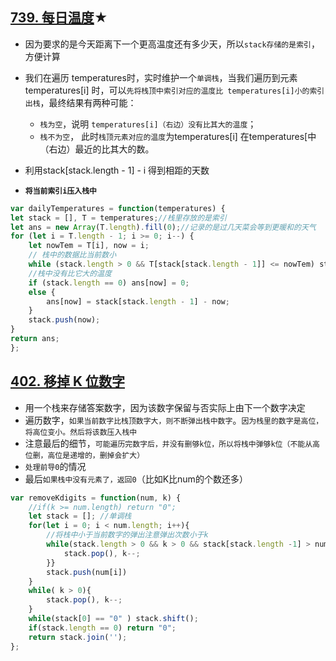 ## [739. 每日温度](https://leetcode-cn.com/problems/daily-temperatures/)★

- 因为要求的是今天距离下一个更高温度还有多少天，所以`stack存储的是索引`，方便计算

- 我们在遍历 temperatures时，实时维护一个`单调栈`，当我们遍历到元素 temperatures[i] 时，可以`先将栈顶中索引对应的温度比 temperatures[i]小的索引出栈`，最终结果有两种可能：
  - `栈为空`，说明 `temperatures[i]（右边）没有比其大的温度`；
  - `栈不为空`， 此时`栈顶元素对应的温度`为temperatures[i] 在temperatures[中（右边）最近的比其大的数。

- 利用stack[stack.length - 1] - i 得到相距的天数
- **`将当前索引i压入栈中`**



``` javascript
var dailyTemperatures = function(temperatures) {
let stack = [], T = temperatures;//栈里存放的是索引
let ans = new Array(T.length).fill(0);//记录的是过几天菜会等到更暖和的天气
for (let i = T.length - 1; i >= 0; i--) {
    let nowTem = T[i], now = i;
    // 栈中的数据比当前数小
    while (stack.length > 0 && T[stack[stack.length - 1]] <= nowTem) stack.pop();
    //栈中没有比它大的温度
    if (stack.length == 0) ans[now] = 0;
    else {
        ans[now] = stack[stack.length - 1] - now;
    }
    stack.push(now);
}
return ans;
};
```

## [402. 移掉 K 位数字](https://leetcode-cn.com/problems/remove-k-digits/)

- 用一个栈来存储答案数字，因为该数字保留与否实际上由下一个数字决定
- 遍历数字，`如果当前数字比栈顶数字大，则不断弹出栈中数字`。`因为栈里的数字是高位，将高位变小。然后将该数压入栈中`
- 注意最后的细节，`可能遍历完数字后，并没有删够k位，所以将栈中弹够k位（不能从高位删，高位是递增的，删掉会扩大）`
- `处理前导0`的情况
- 最后`如果栈中没有元素了，返回0`（比如K比num的个数还多）

``` javascript
var removeKdigits = function(num, k) {
    //if(k >= num.length) return "0";
    let stack = []; //单调栈
    for(let i = 0; i < num.length; i++){
        //将栈中小于当前数字的弹出注意弹出次数小于k
        while(stack.length > 0 && k > 0 && stack[stack.length -1] > num[i]){{
            stack.pop(), k--;
        }}
        stack.push(num[i])
    }
    while( k > 0){
        stack.pop(), k--;
    }
    while(stack[0] == "0" ) stack.shift();
    if(stack.length == 0) return "0";
    return stack.join('');
};
```

